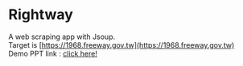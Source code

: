 # Rightway
A web scraping app with Jsoup.  
Target is [https://1968.freeway.gov.tw](https://1968.freeway.gov.tw)  
Demo PPT link : [click here!](https://www.dropbox.com/s/lpzlyigt6qtyrm2/RIghtway.pptx?dl=0)
